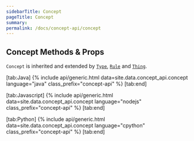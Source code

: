 ```yaml
---
sidebarTitle: Concept
pageTitle: Concept
summary:
permalink: /docs/concept-api/concept
---
```


## Concept Methods & Props
`Concept` is inherited and extended by [`Type`](/docs/concept-api/type), [`Rule`](/docs/concept-api/rule) and [`Thing`](/docs/concept-api/thing).

<div class="tabs light" data-no-parse>

[tab:Java]
{% include api/generic.html data=site.data.concept_api.concept language="java" class_prefix="concept-api" %}
[tab:end]

[tab:Javascript]
{% include api/generic.html data=site.data.concept_api.concept language="nodejs" class_prefix="concept-api" %}
[tab:end]

[tab:Python]
{% include api/generic.html data=site.data.concept_api.concept language="cpython" class_prefix="concept-api" %}
[tab:end]

</div>
